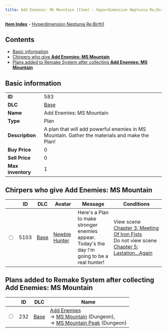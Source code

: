 ```yaml
---
title: Add Enemies: MS Mountain (Item) - Hyperdimension Neptunia Re;Birth1
---
```


[**Item Index**](/neptunia/rb1/item/index.html) - [Hyperdimension Neptunia Re;Birth1](/neptunia/rb1)

## Contents

- [Basic information](#basic-information)
- [Chirpers who give **Add Enemies: MS Mountain**](#chirpers-who-give-add-enemies-ms-mountain)
- [Plans added to Remake System after collecting **Add Enemies: MS Mountain**](#plans-added-to-remake-system-after-collecting-add-enemies-ms-mountain)
## Basic information

|   |   |
| -- | -- |
| **ID** | 583 |
| **DLC** | [Base](/neptunia/rb1/dlc/1-base.html) |
| **Name** | Add Enemies: MS Mountain |
| **Type** | Plan |
| **Description** | A plan that will add powerful enemies in MS Mountain. Gather the materials and make the Plan! |
| **Buy Price** | 0 |
| **Sell Price** | 0 |
| **Max inventory** | 1 |


## Chirpers who give **Add Enemies: MS Mountain**

|    | ID | DLC | Avatar | Message | Conditions |
| -- | -- | --- | ------ | ------- | ---------- |
| <input type="checkbox" id="rb1-chirper-event-1-5103" class="trackbox" /> | 5103 | [Base](/neptunia/rb1/dlc/1-base.html) | [Newbie Hunter](/neptunia/rb1/undefined/1-228-newbie-hunter.html) | Here's a Plan to make stronger enemies appear.<br />Today's the day I'm going to be a real hunter! | View scene [Chapter 3: Meeting Of Iron Fists](/neptunia/rb1/scene/1-303-chapter-3-meeting-of-iron-fists.html)<br />Do not view scene [Chapter 5: Lastation...Again](/neptunia/rb1/scene/1-501-chapter-5-lastation-again.html) |


## Plans added to Remake System after collecting **Add Enemies: MS Mountain**

|    | ID | DLC | Name |
| -- | -- | --- | ---- |
| <input type="checkbox" id="rb1-remake-1-232" class="trackbox" /> | 232 | [Base](/neptunia/rb1/dlc/1-base.html) | [Add Enemies](/neptunia/rb1/remake/1-232-add-enemies.html)<br /> → [MS Mountain](/neptunia/rb1/dungeon/1-8-ms-mountain.html) (Dungeon),<br /> → [MS Mountain Peak](/neptunia/rb1/dungeon/1-26-ms-mountain-peak.html) (Dungeon) |
